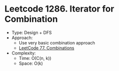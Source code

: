 # Leetcode 1286. Iterator for Combination
- Type: Design + DFS
- Approach:
	- Use very basic combination approach
	- [LeetCode 77. Combinations](https://leetcode.com/problems/combinations/)
- Complexity:
	- Time: O(C(n, k))
	- Space: O(k)